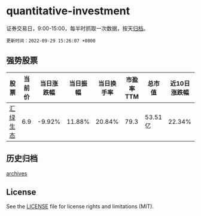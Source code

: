 # quantitative-investment

证券交易日，9:00-15:00，每半时抓取一次数据，按天[归档](archives)。

`更新时间：2022-09-29 15:26:07 +0800`

## 强势股票

|股票|当前价|当日涨跌幅|当日振幅|当日换手率|市盈率TTM|总市值|近10日涨跌幅|
|----|----|----|----|----|----|----|----|
|[汇绿生态](https://xueqiu.com/S/SZ001267)|6.9|-9.92%|11.88%|20.84%|79.3|53.51亿|22.34%|

## 历史归档

[archives](archives)

## License

See the [LICENSE](LICENSE) file for license rights and limitations (MIT).